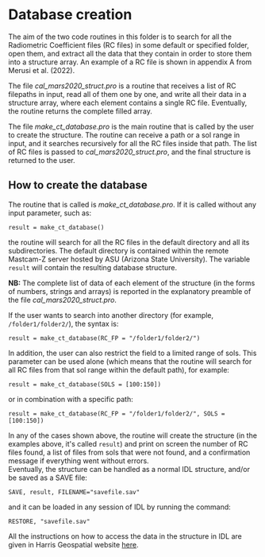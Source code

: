 # Database creation

The aim of the two code routines in this folder is to search for all the Radiometric Coefficient files (RC files) in some default or specified folder, open them, and extract all the data that they contain in order to store them into a structure array. An example of a RC file is shown in appendix A from Merusi et al. (2022).

The file <i>cal_mars2020_struct.pro</i> is a routine that receives a list of RC filepaths in input, read all of them one by one, and write all their data in a structure array, where each element contains a single RC file. Eventually, the routine returns the complete filled array.

The file <i>make_ct_database.pro</i> is the main routine that is called by the user to create the structure. The routine can receive a path or a sol range in input, and it searches recursively for all the RC files inside that path. The list of RC files is passed to <i>cal_mars2020_struct.pro</i>, and the final structure is returned to the user.

## How to create the database

The routine that is called is <i>make_ct_database.pro</i>. If it is called without any input parameter, such as:<br>

```
result = make_ct_database()
```

the routine will search for all the RC files in the default directory and all its subdirectories. The default directory is contained within the remote Mastcam-Z server hosted by ASU (Arizona State University). The variable <code>result</code> will contain the resulting database structure.

<b>NB:</b> The complete list of data of each element of the structure (in the forms of numbers, strings and arrays) is reported in the explanatory preamble of the file <i>cal_mars2020_struct.pro</i>.

If the user wants to search into another directory (for example, <code>/folder1/folder2/</code>), the syntax is:

```
result = make_ct_database(RC_FP = "/folder1/folder2/")
```

In addition, the user can also restrict the field to a limited range of sols. This parameter can be used alone (which means that the routine will search for all RC files from that sol range within the default path), for example:

```
result = make_ct_database(SOLS = [100:150])
```

or in combination with a specific path:

```
result = make_ct_database(RC_FP = "/folder1/folder2/", SOLS = [100:150])
```

In any of the cases shown above, the routine will create the structure (in the examples above, it's called <code>result</code>) and print on screen the number of RC files found, a list of files from sols that were not found, and a confirmation message if everything went without errors.<br>
Eventually, the structure can be handled as a normal IDL structure, and/or be saved as a SAVE file:

```
SAVE, result, FILENAME="savefile.sav"
```

and it can be loaded in any session of IDL by running the command:

```
RESTORE, "savefile.sav"
```

All the instructions on how to access the data in the structure in IDL are given in Harris Geospatial website <a href="https://www.l3harrisgeospatial.com/Software-Technology/IDL">here</a>.
